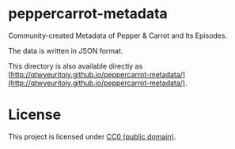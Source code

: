 # peppercarrot-metadata
Community-created Metadata of Pepper &amp; Carrot and Its Episodes.

The data is written in JSON format.

This directory is also available directly as [http://qtwyeuritoiy.github.io/peppercarrot-metadata/](http://qtwyeuritoiy.github.io/peppercarrot-metadata/).

# License

This project is licensed under [CC0 (public domain)](https://creativecommons.org/publicdomain/zero/1.0/).